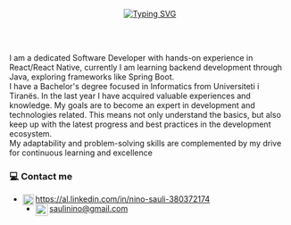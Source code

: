 
<p align="center">
 <a href="https://git.io/typing-svg"><img src="https://readme-typing-svg.demolab.com?font=Poppins&weight=600&size=30&duration=3000&pause=900&color=72C480&center=true&vCenter=true&width=435&lines=;Nino+Sauli;Software+Developer" alt="Typing SVG" /></a>
</p>

<br>
<br>

<p>
I am a dedicated Software Developer with hands-on experience in React/React Native, currently I am learning backend development through Java, exploring frameworks like Spring Boot.
<br/>
I have a Bachelor's degree focused in Informatics from Universiteti i Tiranës. In the last year I have acquired valuable experiences and knowledge. My goals are to become an expert in development and
technologies related. This means not only understand the basics, but also keep up with the latest progress and best practices in the development ecosystem.
<br/>  
My adaptability and problem-solving skills are complemented by my drive for continuous learning and excellence
</p>



### 💻 Contact me

-  <img align="left" alt="Linkedin" width="20px" src="https://github.com/user-attachments/assets/843bc934-fada-46df-8502-51f78c1f8114" /> https://al.linkedin.com/in/nino-sauli-380372174
-  <img align="left" alt="Email" width="22px" src="https://github.com/user-attachments/assets/258e769f-f227-4325-a4a9-c8a5cf1f7bbb" /> saulinino@gmail.com
